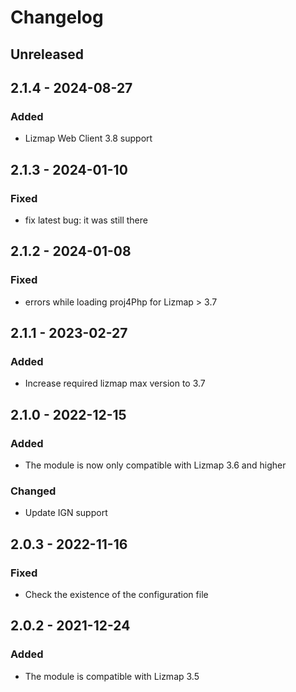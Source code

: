 # Changelog

## Unreleased

## 2.1.4 - 2024-08-27

### Added

* Lizmap Web Client 3.8 support

## 2.1.3 - 2024-01-10

### Fixed

* fix latest bug: it was still there


## 2.1.2 - 2024-01-08

### Fixed

* errors while loading proj4Php for Lizmap > 3.7

## 2.1.1 - 2023-02-27

### Added

* Increase required lizmap max version to 3.7

## 2.1.0 - 2022-12-15

### Added

* The module is now only compatible with Lizmap 3.6 and higher

### Changed

* Update IGN support

## 2.0.3 - 2022-11-16

### Fixed

* Check the existence of the configuration file

## 2.0.2 - 2021-12-24

### Added

* The module is compatible with Lizmap 3.5
